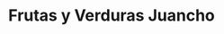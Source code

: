 ---
title: "Frutas y Verduras Juancho"
url: /santa-ana/frutas-y-verduras-juancho/
shop: Gemüse & Obst
---